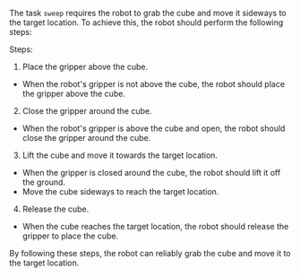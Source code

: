 The task `sweep` requires the robot to grab the cube and move it sideways to the target location. To achieve this, the robot should perform the following steps:

Steps:
1. Place the gripper above the cube. 
- When the robot's gripper is not above the cube, the robot should place the gripper above the cube.

2. Close the gripper around the cube.
- When the robot's gripper is above the cube and open, the robot should close the gripper around the cube.

3. Lift the cube and move it towards the target location.
- When the gripper is closed around the cube, the robot should lift it off the ground.
- Move the cube sideways to reach the target location.

4. Release the cube.
- When the cube reaches the target location, the robot should release the gripper to place the cube. 

By following these steps, the robot can reliably grab the cube and move it to the target location.